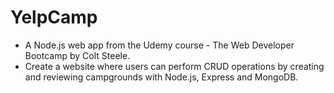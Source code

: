 # YelpCamp
- A Node.js web app from the Udemy course - The Web Developer Bootcamp by Colt Steele.
- Create a website where users can perform CRUD operations by creating and reviewing campgrounds with Node.js, Express and MongoDB.
